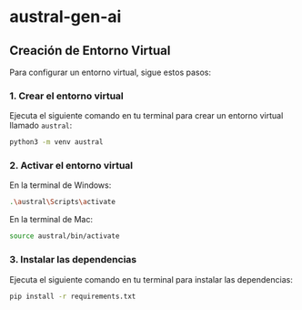 # austral-gen-ai

## Creación de Entorno Virtual

Para configurar un entorno virtual, sigue estos pasos:

### 1. Crear el entorno virtual

Ejecuta el siguiente comando en tu terminal para crear un entorno virtual llamado `austral`:

```bash
python3 -m venv austral
```

### 2. Activar el entorno virtual

En la terminal de Windows:

```bash
.\austral\Scripts\activate
```

En la terminal de Mac:

```bash
source austral/bin/activate
```


### 3. Instalar las dependencias

Ejecuta el siguiente comando en tu terminal para instalar las dependencias:

```bash
pip install -r requirements.txt
